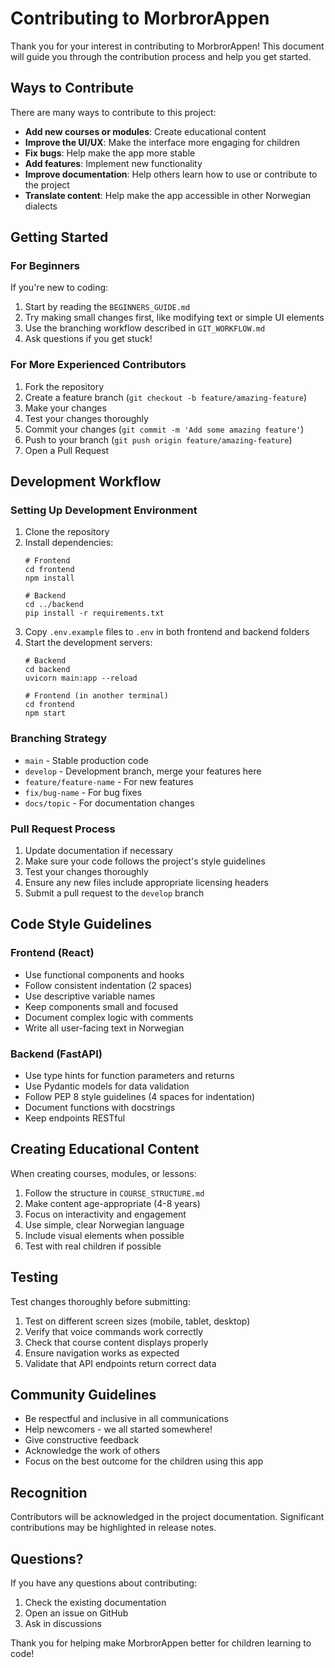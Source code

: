 # Contributing to MorbrorAppen

Thank you for your interest in contributing to MorbrorAppen! This document will guide you through the contribution process and help you get started.

## Ways to Contribute

There are many ways to contribute to this project:

- **Add new courses or modules**: Create educational content
- **Improve the UI/UX**: Make the interface more engaging for children
- **Fix bugs**: Help make the app more stable
- **Add features**: Implement new functionality
- **Improve documentation**: Help others learn how to use or contribute to the project
- **Translate content**: Help make the app accessible in other Norwegian dialects

## Getting Started

### For Beginners

If you're new to coding:

1. Start by reading the `BEGINNERS_GUIDE.md`
2. Try making small changes first, like modifying text or simple UI elements
3. Use the branching workflow described in `GIT_WORKFLOW.md`
4. Ask questions if you get stuck!

### For More Experienced Contributors

1. Fork the repository
2. Create a feature branch (`git checkout -b feature/amazing-feature`)
3. Make your changes
4. Test your changes thoroughly
5. Commit your changes (`git commit -m 'Add some amazing feature'`)
6. Push to your branch (`git push origin feature/amazing-feature`)
7. Open a Pull Request

## Development Workflow

### Setting Up Development Environment

1. Clone the repository
2. Install dependencies:
   ```
   # Frontend
   cd frontend
   npm install
   
   # Backend
   cd ../backend
   pip install -r requirements.txt
   ```
3. Copy `.env.example` files to `.env` in both frontend and backend folders
4. Start the development servers:
   ```
   # Backend
   cd backend
   uvicorn main:app --reload
   
   # Frontend (in another terminal)
   cd frontend
   npm start
   ```

### Branching Strategy

- `main` - Stable production code
- `develop` - Development branch, merge your features here
- `feature/feature-name` - For new features
- `fix/bug-name` - For bug fixes
- `docs/topic` - For documentation changes

### Pull Request Process

1. Update documentation if necessary
2. Make sure your code follows the project's style guidelines
3. Test your changes thoroughly
4. Ensure any new files include appropriate licensing headers
5. Submit a pull request to the `develop` branch

## Code Style Guidelines

### Frontend (React)

- Use functional components and hooks
- Follow consistent indentation (2 spaces)
- Use descriptive variable names
- Keep components small and focused
- Document complex logic with comments
- Write all user-facing text in Norwegian

### Backend (FastAPI)

- Use type hints for function parameters and returns
- Use Pydantic models for data validation
- Follow PEP 8 style guidelines (4 spaces for indentation)
- Document functions with docstrings
- Keep endpoints RESTful

## Creating Educational Content

When creating courses, modules, or lessons:

1. Follow the structure in `COURSE_STRUCTURE.md`
2. Make content age-appropriate (4-8 years)
3. Focus on interactivity and engagement
4. Use simple, clear Norwegian language
5. Include visual elements when possible
6. Test with real children if possible

## Testing

Test changes thoroughly before submitting:

1. Test on different screen sizes (mobile, tablet, desktop)
2. Verify that voice commands work correctly
3. Check that course content displays properly
4. Ensure navigation works as expected
5. Validate that API endpoints return correct data

## Community Guidelines

- Be respectful and inclusive in all communications
- Help newcomers - we all started somewhere!
- Give constructive feedback
- Acknowledge the work of others
- Focus on the best outcome for the children using this app

## Recognition

Contributors will be acknowledged in the project documentation. Significant contributions may be highlighted in release notes.

## Questions?

If you have any questions about contributing:

1. Check the existing documentation
2. Open an issue on GitHub
3. Ask in discussions

Thank you for helping make MorbrorAppen better for children learning to code!